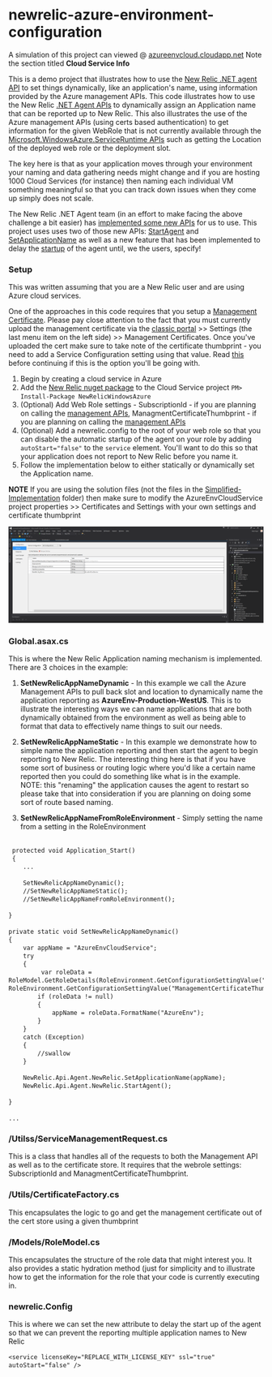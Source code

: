 # newrelic-azure-environment-configuration

A simulation of this project can viewed @ [azureenvcloud.cloudapp.net](http://azureenvcloud.cloudapp.net/?getRoleData=true)
Note the section titled **Cloud Service Info**

This is a demo project that illustrates how to use the [New Relic .NET agent API](https://docs.newrelic.com/docs/agents/net-agent/features/net-agent-api) to set things dynamically, like an application's name, using information provided by the Azure management APIs.  This code illustrates how to use the New Relic [.NET Agent APIs](https://docs.newrelic.com/docs/agents/net-agent/features/net-agent-api) to dynamically assign an Application name that can be reported up to New Relic.  This also illustrates the use of the Azure management APIs (using certs based authentication) to get information for the given WebRole that is not currently available through the [Microsoft.WindowsAzure.ServiceRuntime APIs](https://msdn.microsoft.com/en-us/library/microsoft.windowsazure.serviceruntime.aspx) such as getting the Location of the deployed web role or the deployment slot.

The key here is that as your application moves through your environment your naming and data gathering needs might change and if you are hosting 1000 Cloud Services (for instance) then naming each individual VM something meaningful so that you can track down issues when they come up simply does not scale.

The New Relic .NET Agent team (in an effort to make facing the above challenge a bit easier) has [implemented some new APIs](https://docs.newrelic.com/docs/agents/net-agent/features/net-agent-api) for us to use. This project uses uses two of those new APIs: [StartAgent](https://docs.newrelic.com/docs/agents/net-agent/features/net-agent-api#start_agent) and [SetApplicationName](https://docs.newrelic.com/docs/agents/net-agent/features/net-agent-api#set_application_name) as well as a new feature that has been implemented to delay the [startup](https://docs.newrelic.com/docs/agents/net-agent/installation-configuration/net-agent-configuration#service-autoStart) of the agent until, we the users, specify!



### Setup

This was written assuming that you are a New Relic user and are using Azure cloud services.

One of the approaches in this code requires that you setup a [Management Certificate](https://msdn.microsoft.com/en-us/library/azure/gg551722.aspx).  Please pay close attention to the fact that you must currently upload the management certificate via the [classic portal](manage.windowsazure.com) >> Settings (the last menu item on the left side) >> Management Certificates.  Once you've uploaded the cert make sure to take note of the certificate thumbprint - you need to add a Service Configuration setting using that value. Read [this](https://msdn.microsoft.com/en-us/library/azure/gg551722.aspx) before continuing if this is the option you'll be going with.



1. Begin by creating a cloud service in Azure
2. Add the [New Relic nuget package](https://www.nuget.org/packages/NewRelicWindowsAzure) to the Cloud Service project ``` PM> Install-Package NewRelicWindowsAzure ```
3. (Optional) Add Web Role settings - SubscriptionId - if you are planning on calling the [management APIs](https://msdn.microsoft.com/en-us/library/azure/ee460812.aspx), ManagmentCertificateThumbprint - if you are planning on calling the [management APIs](https://msdn.microsoft.com/en-us/library/azure/ee460812.aspx)
4. (Optional) Add a newrelic.config to the root of your web role so that you can disable the automatic startup of the agent on your role by adding ``` autoStart="false" ``` to the ``` service ``` element.  You'll want to do this so that your application does not report to New Relic before you name it.
5. Follow the implementation below to either statically or dynamically set the Application name.

**NOTE**
If you are using the solution files (not the files in the [Simplified-Implementation](./Simplified-Implementation) folder) then make sure to modify the AzureEnvCloudService project properties >> Certificates and Settings with your own settings and certificate thumbprint

![Alt text](/Simplified-Implementation/web_role_settings.png?raw=true "settings")

### Global.asax.cs

This is where the New Relic Application naming mechanism is implemented.  There are 3 choices in the example:

1. **SetNewRelicAppNameDynamic** - In this example we call the Azure Management APIs to pull back slot and location to dynamically name the application reporting as **AzureEnv-Production-WestUS**.  This is to illustrate the interesting ways we can name applications that are both dynamically obtained from the environment as well as being able to format that data to effectively name things to suit our needs.

2. **SetNewRelicAppNameStatic** - In this example we demonstrate how to simple name the application reporting and then start the agent to begin reporting to New Relic.  The interesting thing here is that if you have some sort of business or routing logic where you'd like a certain name reported then you could do something like what is in the example.  NOTE: this "renaming" the application causes the agent to restart so please take that into consideration if you are planning on doing some sort of route based naming.

3. **SetNewRelicAppNameFromRoleEnvironment** - Simply setting the name from a setting in the RoleEnvironment

```

 protected void Application_Start()
 {
	...
    
    SetNewRelicAppNameDynamic();
    //SetNewRelicAppNameStatic();
    //SetNewRelicAppNameFromRoleEnvironment();

}

private static void SetNewRelicAppNameDynamic()
{
    var appName = "AzureEnvCloudService";
    try
    {
         var roleData = RoleModel.GetRoleDetails(RoleEnvironment.GetConfigurationSettingValue("SubscriptionId"), RoleEnvironment.GetConfigurationSettingValue("ManagementCertificateThumbPrint"));
        if (roleData != null)
        {
            appName = roleData.FormatName("AzureEnv");
        }
    }
    catch (Exception)
    {
        //swallow  
    }

    NewRelic.Api.Agent.NewRelic.SetApplicationName(appName);
    NewRelic.Api.Agent.NewRelic.StartAgent();

}

...

```

### /Utilss/ServiceManagementRequest.cs

This is a class that handles all of the requests to both the Management API as well as to the certificate store.  It requires that the webrole settings: SubscriptionId and ManagmentCertificateThumbprint.  

### /Utils/CertificateFactory.cs

This encapsulates the logic to go and get the management certificate out of the cert store using a given thumbprint

### /Models/RoleModel.cs

This encapsulates the structure of the role data that might interest you.  It also provides a static hydration method (just for simplicity and to illustrate how to get the information for the role that your code is currently executing in.

### newrelic.Config

This is where we can set the new attribute to delay the start up of the agent so that we can prevent the reporting multiple application names to New Relic

```
<service licenseKey="REPLACE_WITH_LICENSE_KEY" ssl="true" autoStart="false" />

``` 

